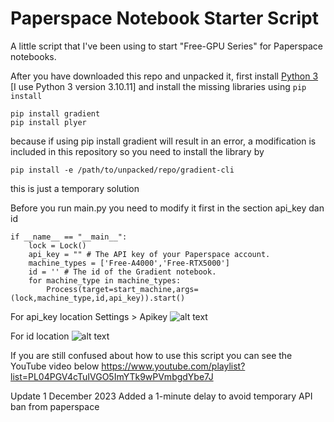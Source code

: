 # Paperspace Notebook Starter Script 

A little script that I've been using to start "Free-GPU Series" for Paperspace notebooks.

After you have downloaded this repo and unpacked it, first install [Python 3](https://www.python.org/downloads/) [I use Python 3 version 3.10.11] and install the missing libraries using `pip install`

```
pip install gradient
pip install plyer
```
because if using pip install gradient will result in an error, a modification is included in this repository so you need to install the library by
```
pip install -e /path/to/unpacked/repo/gradient-cli
```
this is just a temporary solution

Before you run main.py you need to modify it first in the section api_key dan id
```
if __name__ == "__main__":
    lock = Lock()
    api_key = "" # The API key of your Paperspace account.
    machine_types = ['Free-A4000','Free-RTX5000']
    id = '' # The id of the Gradient notebook.
    for machine_type in machine_types:
        Process(target=start_machine,args=(lock,machine_type,id,api_key)).start()
```
For api_key location
Settings > Apikey
![alt text](https://github.com/kokomif/paperspace-notebook-starter-script/blob/Mod/api_key.png?raw=true)

For id location
![alt text](https://github.com/kokomif/paperspace-notebook-starter-script/blob/Mod/id.png?raw=true)


If you are still confused about how to use this script you can see the YouTube video below
https://www.youtube.com/playlist?list=PL04PGV4cTuIVGO5ImYTk9wPVmbgdYbe7J

Update 1 December 2023
Added a 1-minute delay to avoid temporary API ban from paperspace
